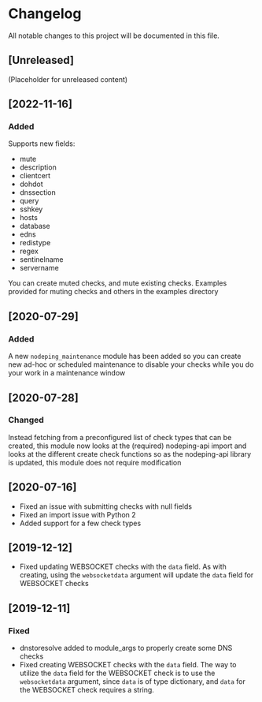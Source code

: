 # Changelog

All notable changes to this project will be documented in this file.

## [Unreleased]
(Placeholder for unreleased content)

## [2022-11-16]

### Added

Supports new fields:

* mute
* description
* clientcert
* dohdot
* dnssection
* query
* sshkey
* hosts
* database
* edns
* redistype
* regex
* sentinelname
* servername

You can create muted checks, and mute existing checks. Examples provided for muting checks
and others in the examples directory

## [2020-07-29]

### Added

A new `nodeping_maintenance` module has been added so you can create new ad-hoc or scheduled
maintenance to disable your checks while you do your work in a maintenance window

## [2020-07-28]

### Changed

Instead fetching from a preconfigured list of check types that can be created, this module now looks at the (required) nodeping-api import and looks at
the different create check functions so as the nodeping-api library is updated, this module does not require modification

## [2020-07-16]
- Fixed an issue with submitting checks with null fields
- Fixed an import issue with Python 2
- Added support for a few check types

## [2019-12-12]
- Fixed updating WEBSOCKET checks with the `data` field. As with creating, using the `websocketdata` argument will update the `data` field for WEBSOCKET checks


## [2019-12-11]

### Fixed
- dnstoresolve added to module_args to properly create some DNS checks
- Fixed creating WEBSOCKET checks with the `data` field. The way to utilize the `data` field for the WEBSOCKET check is to use the `websocketdata` argument, since `data` is of type dictionary, and `data` for the WEBSOCKET check requires a string.
